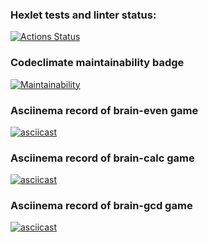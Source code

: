 ### Hexlet tests and linter status:
[![Actions Status](https://github.com/yudzhum/python-project-49/workflows/hexlet-check/badge.svg)](https://github.com/yudzhum/python-project-49/actions)

### Codeclimate maintainability badge
[![Maintainability](https://api.codeclimate.com/v1/badges/db026f4978b5fdc6577c/maintainability)](https://codeclimate.com/github/yudzhum/python-project-49/maintainability)

### Asciinema record of brain-even game
[![asciicast](https://asciinema.org/a/CKOY8LuDlKQ8kyG2b8ldIfodi.svg)](https://asciinema.org/a/CKOY8LuDlKQ8kyG2b8ldIfodi)

### Asciinema record of brain-calc game
[![asciicast](https://asciinema.org/a/C5jNpcg8dbvv4Whbw9BHS5rCu.svg)](https://asciinema.org/a/C5jNpcg8dbvv4Whbw9BHS5rCu)

### Asciinema record of brain-gcd game
[![asciicast](https://asciinema.org/a/kMToFUYM29NsB78HzOIybH0CR.svg)](https://asciinema.org/a/kMToFUYM29NsB78HzOIybH0CR)
